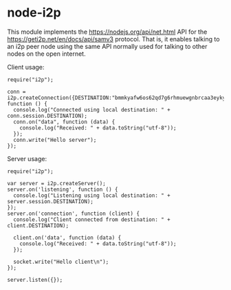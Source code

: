 # node-i2p

This module implements the https://nodejs.org/api/net.html API for the https://geti2p.net/en/docs/api/samv3 protocol. That is, it enables talking to an i2p peer node using the same API normally used for talking to other nodes on the open internet.

Client usage:

    require("i2p");

    conn = i2p.createConnection({DESTINATION:"bmmkyafw6os62qd7g6rhmuewgnbrcaa3eykyrnjyggjgzoo3gb7q.b32.i2p"}, function () {
      console.log("Connected using local destination: " + conn.session.DESTINATION);
      conn.on("data", function (data) {
        console.log("Received: " + data.toString("utf-8"));
      });
      conn.write("Hello server");
    });


Server usage:

    require("i2p");

    var server = i2p.createServer();
    server.on('listening', function () {
      console.log("Listening using local destination: " + server.session.DESTINATION);
    });
    server.on('connection', function (client) {
      console.log("Client connected from destination: " + client.DESTINATION);

      client.on('data', function (data) {
        console.log("Received: " + data.toString("utf-8"));
      });

      socket.write("Hello client\n");
    });

    server.listen({});
